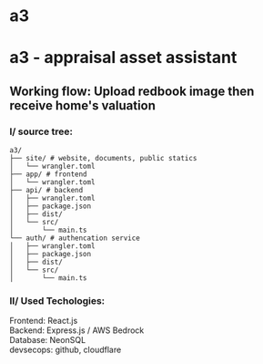 # a3
# a3 - appraisal asset assistant  

## Working flow: Upload redbook image then receive home's valuation  

### I/ source tree:  

```
a3/  
├── site/ # website, documents, public statics  
│   └── wrangler.toml  
├── app/ # frontend  
│   └── wrangler.toml  
├── api/ # backend  
│   ├── wrangler.toml  
│   ├── package.json
│   ├── dist/
│   └── src/  
│       └── main.ts  
└── auth/ # authencation service   
│   ├── wrangler.toml  
│   ├── package.json
│   ├── dist/
│   └── src/  
│       └── main.ts  
```

### II/ Used Techologies:  

Frontend: React.js  
Backend: Express.js / AWS Bedrock  
Database: NeonSQL  
devsecops: github, cloudflare  
